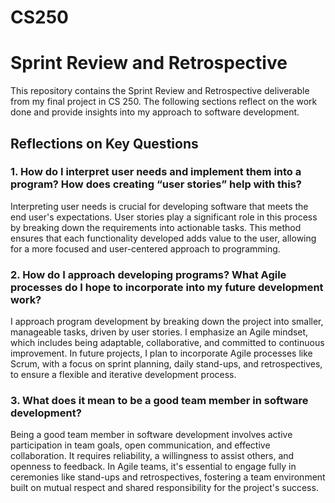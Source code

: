 # CS250

# Sprint Review and Retrospective

This repository contains the Sprint Review and Retrospective deliverable from my final project in CS 250. The following sections reflect on the work done and provide insights into my approach to software development.

## Reflections on Key Questions

### 1. How do I interpret user needs and implement them into a program? How does creating “user stories” help with this?

Interpreting user needs is crucial for developing software that meets the end user's expectations. User stories play a significant role in this process by breaking down the requirements into actionable tasks. This method ensures that each functionality developed adds value to the user, allowing for a more focused and user-centered approach to programming.

### 2. How do I approach developing programs? What Agile processes do I hope to incorporate into my future development work?

I approach program development by breaking down the project into smaller, manageable tasks, driven by user stories. I emphasize an Agile mindset, which includes being adaptable, collaborative, and committed to continuous improvement. In future projects, I plan to incorporate Agile processes like Scrum, with a focus on sprint planning, daily stand-ups, and retrospectives, to ensure a flexible and iterative development process.

### 3. What does it mean to be a good team member in software development?

Being a good team member in software development involves active participation in team goals, open communication, and effective collaboration. It requires reliability, a willingness to assist others, and openness to feedback. In Agile teams, it's essential to engage fully in ceremonies like stand-ups and retrospectives, fostering a team environment built on mutual respect and shared responsibility for the project's success.

